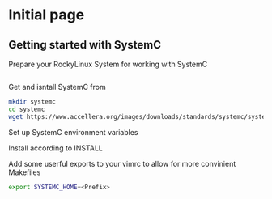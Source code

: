 # Initial page

## Getting started with SystemC

Prepare your RockyLinux System for working with SystemC

```bash

```

Get and isntall SystemC from

```bash
mkdir systemc
cd systemc
wget https://www.accellera.org/images/downloads/standards/systemc/systemc-2.3.3.tar.gz
```

Set up SystemC environment variables

Install according to INSTALL

Add some userful exports to your vimrc to allow for more convinient Makefiles

```bash
export SYSTEMC_HOME=<Prefix>
```



